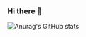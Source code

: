 ### Hi there 👋
![Anurag's GitHub stats](https://github-readme-stats.vercel.app/api?username=anuraghazra&show_icons=true&bg_color=00000000)
